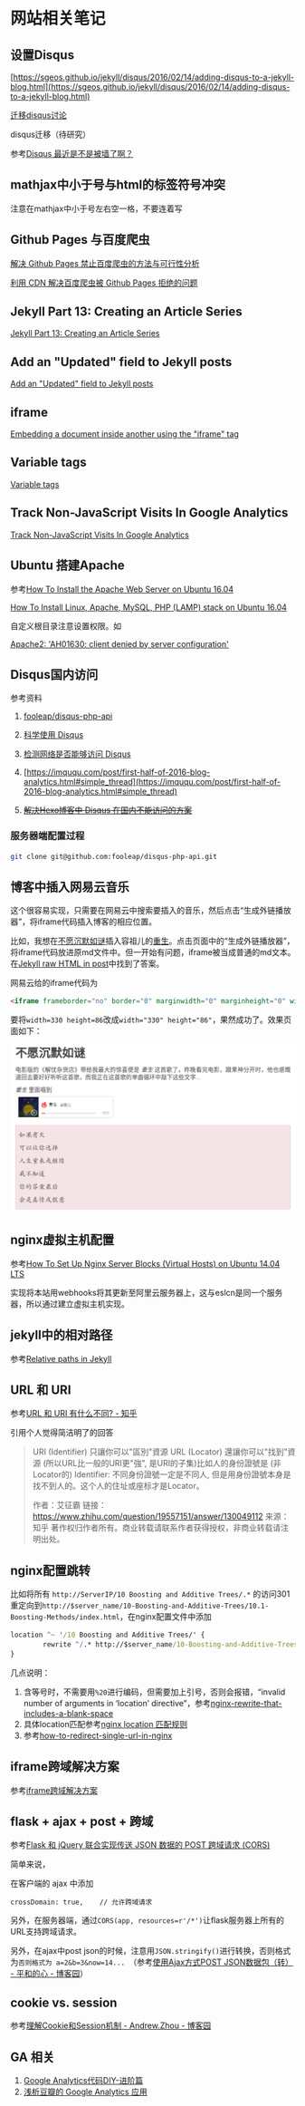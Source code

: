 # 网站相关笔记
## 设置Disqus

[https://sgeos.github.io/jekyll/disqus/2016/02/14/adding-disqus-to-a-jekyll-blog.html](https://sgeos.github.io/jekyll/disqus/2016/02/14/adding-disqus-to-a-jekyll-blog.html)

[迁移disqus讨论
](https://help.disqus.com/customer/en/portal/articles/912627-domain-migration-tool
)


disqus迁移（待研究）

参考[Disqus 最近是不是被墙了啊？](https://www.v2ex.com/t/295213)

## mathjax中小于号与html的标签符号冲突

注意在mathjax中小于号左右空一格，不要连着写

## Github Pages 与百度爬虫

[解决 Github Pages 禁止百度爬虫的方法与可行性分析](http://jerryzou.com/posts/feasibility-of-allowing-baiduSpider-for-Github-Pages/)

[利用 CDN 解决百度爬虫被 Github Pages 拒绝的问题](https://www.dozer.cc/2015/06/github-pages-and-cdn.html)

## Jekyll Part 13: Creating an Article Series

[Jekyll Part 13: Creating an Article Series](https://digitaldrummerj.me/blogging-on-github-part-13-creating-an-article-series/)

## Add an "Updated" field to Jekyll posts

[Add an "Updated" field to Jekyll posts](https://zzz.buzz/2016/02/13/add-an-updated-field-to-your-jekyll-site/)

## iframe

[Embedding a document inside another using the "iframe" tag](http://www.javascriptkit.com/howto/externalhtml.shtml)

## Variable tags

[Variable tags](https://help.shopify.com/themes/liquid/tags/variable-tags#capture)


## Track Non-JavaScript Visits In Google Analytics

[Track Non-JavaScript Visits In Google Analytics](https://www.simoahava.com/analytics/track-non-javascript-visits-google-analytics/)

## Ubuntu 搭建Apache

参考[How To Install the Apache Web Server on Ubuntu 16.04](https://www.digitalocean.com/community/tutorials/how-to-install-the-apache-web-server-on-ubuntu-16-04)


[How To Install Linux, Apache, MySQL, PHP (LAMP) stack on Ubuntu 16.04](https://www.digitalocean.com/community/tutorials/how-to-install-linux-apache-mysql-php-lamp-stack-on-ubuntu-16-04)

自定义根目录注意设置权限。如

[Apache2: 'AH01630: client denied by server configuration'](https://stackoverflow.com/questions/18392741/apache2-ah01630-client-denied-by-server-configuration)

## Disqus国内访问

参考资料

1. [fooleap/disqus-php-api](https://github.com/fooleap/disqus-php-api)
1. [科学使用 Disqus](http://blog.fooleap.org/use-disqus-correctly.html)
1. [检测网络是否能够访问 Disqus](http://blog.fooleap.org/check-network-able-to-access-disqus.html)
1. [https://imququ.com/post/first-half-of-2016-blog-analytics.html#simple_thread](https://imququ.com/post/first-half-of-2016-blog-analytics.html#simple_thread)

2. [~~解决Hexo博客中 Disqus 在国内不能访问的方案~~](https://www.jianshu.com/p/9cc4cc8628c9)

### 服务器端配置过程

```bash
git clone git@github.com:fooleap/disqus-php-api.git
```

## 博客中插入网易云音乐

这个很容易实现，只需要在网易云中搜索要插入的音乐，然后点击“生成外链播放器”，将iframe代码插入博客的相应位置。

比如，我想在[不愿沉默如谜]()插入容祖儿的[重生](http://music.163.com/#/song?id=522631413)。点击页面中的“生成外链播放器”，将iframe代码放进原md文件中。但一开始有问题，iframe被当成普通的md文本。在[Jekyll raw HTML in post](https://stackoverflow.com/questions/30233461/jekyll-raw-html-in-post)中找到了答案。

网易云给的iframe代码为

```html
<iframe frameborder="no" border="0" marginwidth="0" marginheight="0" width=330 height=86 src="//music.163.com/outchain/player?type=2&id=522631413&auto=1&height=66"></iframe>
```

要将`width=330 height=86`改成`width="330" height="86"`，果然成功了。效果页面如下：

[![](music.png)](https://blog.hohoweiya.xyz/movie/2017/12/30/unwilling-to-be-silent.html)

## nginx虚拟主机配置

参考[How To Set Up Nginx Server Blocks (Virtual Hosts) on Ubuntu 14.04 LTS](https://www.digitalocean.com/community/tutorials/how-to-set-up-nginx-server-blocks-virtual-hosts-on-ubuntu-14-04-lts)

实现将本站用webhooks将其更新至阿里云服务器上，这与eslcn是同一个服务器，所以通过建立虚拟主机实现。


## jekyll中的相对路径

参考[Relative paths in Jekyll](https://ricostacruz.com/til/relative-paths-in-jekyll)

## URL 和 URI

参考[URL 和 URI 有什么不同? - 知乎](https://www.zhihu.com/question/19557151)

引用个人觉得简洁明了的回答

> URI (Identifier) 只讓你可以"區別"資源
> URL (Locator) 還讓你可以"找到"資源 (所以URL比一般的URI更"強", 是URI的子集)比如人的身份證號是 (非Locator的) Identifier: 不同身份證號一定是不同人, 但是用身份證號本身是找不到人的。这个人的住址或座标才是Locator。
> 
> 作者：艾征霸
> 链接：https://www.zhihu.com/question/19557151/answer/130049112
> 来源：知乎
> 著作权归作者所有。商业转载请联系作者获得授权，非商业转载请注明出处。

## nginx配置跳转

比如将所有 `http://ServerIP/10 Boosting and Additive Trees/.*` 的访问301重定向到`http://$server_name/10-Boosting-and-Additive-Trees/10.1-Boosting-Methods/index.html`，在nginx配置文件中添加
```cmd
location ^~ '/10 Boosting and Additive Trees/' {
        rewrite ^/.* http://$server_name/10-Boosting-and-Additive-Trees/10.1-Boosting-Methods/index.html permanent;
}
```

几点说明：

1. 含等号时，不需要用`%20`进行编码，但需要加上引号，否则会报错，“invalid number of arguments in ‘location’ directive”，参考[nginx-rewrite-that-includes-a-blank-space](https://stackoverflow.com/questions/12101690/nginx-rewrite-that-includes-a-blank-spce)
2. 具体location匹配参考[nginx location 匹配规则](http://blog.csdn.net/wu5215080/article/details/55050858)
3. 参考[how-to-redirect-single-url-in-nginx](https://stackoverflow.com/questions/18037716/how-to-redirect-single-url-in-nginx)

## iframe跨域解决方案

参考[iframe跨域解决方案](http://blog.sina.com.cn/s/blog_63940ce201015w0d.html)

## flask + ajax + post + 跨域

参考[Flask 和 jQuery 联合实现传送 JSON 数据的 POST 跨域请求 (CORS)](https://zhuanlan.zhihu.com/p/27384232)

简单来说，

在客户端的 ajax 中添加

```javascripts
crossDomain: true,    // 允许跨域请求
```

另外，在服务器端，通过`CORS(app, resources=r'/*')`让flask服务器上所有的URL支持跨域请求。

另外，在ajax中post json的时候，注意用`JSON.stringify()`进行转换，否则格式为`否则格式为 a=2&b=3&now=14... `（参考[使用Ajax方式POST JSON数据包（转） - 平和的心 - 博客园](https://www.cnblogs.com/ajianbeyourself/p/5199144.html)）

## cookie vs. session

参考[理解Cookie和Session机制 - Andrew.Zhou - 博客园](https://www.cnblogs.com/andy-zhou/p/5360107.html)

## GA 相关

1. [Google Analytics代码DIY-进阶篇](http://www.chinawebanalytics.cn/google-analytics%E4%BB%A3%E7%A0%81diy-%E8%BF%9B%E9%98%B6%E7%AF%87/)
2. [浅析豆瓣的 Google Analytics 应用](http://blog.wpjam.com/2009/06/30/google-analytics-in-douban/)